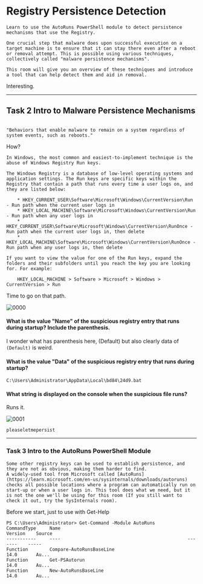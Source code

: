 # Registry Persistence Detection
```
Learn to use the AutoRuns PowerShell module to detect persistence mechanisms that use the Registry.

One crucial step that malware does upon successful execution on a target machine is to ensure that it can stay there even after a reboot or removal attempt. This is possible using various techniques, collectively called "malware persistence mechanisms".

This room will give you an overview of these techniques and introduce a tool that can help detect them and aid in removal.
```
Interesting.


<hr>

## Task 2 Intro to Malware Persistence Mechanisms 
```The term "malware persistence" can be defined as:

"Behaviors that enable malware to remain on a system regardless of system events, such as reboots."

```
How?
```
In Windows, the most common and easiest-to-implement technique is the abuse of Windows Registry Run keys.

The Windows Registry is a database of low-level operating systems and application settings. The Run keys are specific keys within the Registry that contain a path that runs every time a user logs on, and they are listed below:

    * HKEY_CURRENT_USER\Software\Microsoft\Windows\CurrentVersion\Run - Run path when the current user logs in
    * HKEY_LOCAL_MACHINE\Software\Microsoft\Windows\CurrentVersion\Run - Run path when any user logs in
    * HKEY_CURRENT_USER\Software\Microsoft\Windows\CurrentVersion\RunOnce - Run path when the current user logs in, then delete
    * HKEY_LOCAL_MACHINE\Software\Microsoft\Windows\CurrentVersion\RunOnce - Run path when any user logs in, then delete
```


```
If you want to view the value for one of the Run keys, expand the folders and their subfolders until you reach the key you are looking for. For example:

    HKEY_LOCAL_MACHINE > Software > Microsoft > Windows > CurrentVersion > Run
```

Time to go on that path.

![0000](https://github.com/YouGuess21/RepOffs/assets/125740625/1cabb0d6-024e-4331-b48d-a258f6c9164a)


 #### What is the value "Name" of the suspicious registry entry that runs during startup? Include the parenthesis. 

 I wonder what has parenthesis here, (Default) but also clearly data of ```(Default)``` is weird.

 #### What is the value "Data" of the suspicious registry entry that runs during startup?

 ```C:\Users\Administrator\AppData\Local\bd84\24d9.bat```

 #### What string is displayed on the console when the suspicious file runs?

Runs it.

![0001](https://github.com/YouGuess21/RepOffs/assets/125740625/f8afa68b-7148-42eb-a780-9fb888ead377)


```pleaseletmepersist```

<hr>

###  Task 3 Intro to the AutoRuns PowerShell Module 

```
Some other registry keys can be used to establish persistence, and they are not as obvious, making them harder to find. 
A widely-used tool from Microsoft called [AutoRuns](https://learn.microsoft.com/en-us/sysinternals/downloads/autoruns)  checks all possible locations where a program can automatically run on start-up or when a user logs in. This tool does what we need, but it is not the one we'll be using for this room (If you still want to check it out, try the SysInternals room).
```
Before we start, just to use with Get-Help 
```
PS C:\Users\Administrator> Get-Command -Module AutoRuns                                                                                                                 CommandType     Name                                               Version    Source
-----------     ----                                               -------    ----- 
Function        Compare-AutoRunsBaseLine                           14.0       Au... 
Function        Get-PSAutorun                                      14.0       Au... 
Function        New-AutoRunsBaseLine                               14.0       Au...                                            
```

